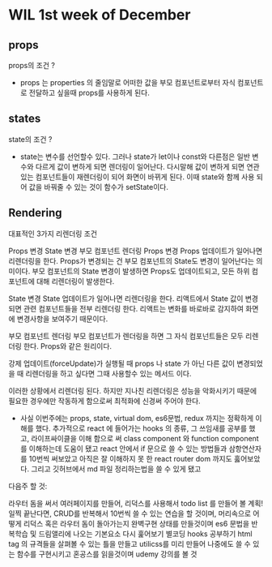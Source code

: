 # WIL 1st week of December

## props

props의 조건 ?

- props 는 properties 의 줄임말로 어떠한 값을 부모 컴포넌트로부터 자식 컴포넌트로 전달하고 싶을때 props를 사용하게 된다.

## states

state의 조건 ?

- state는 변수를 선언할수 있다. 그러나 state가 let이나 const와 다른점은 일반 변수와 다르게 값이 변하게 되면 렌더링이 일어난다. 다시말해 값이 변하게 되면 연관있는 컴포넌트들이 재렌더링이 되어 화면이 바뀌게 된다. 이때 state와 함께 사용 되어 값을 바꿔줄 수 있는 것이 함수가 setState이다.

## Rendering

대표적인 3가지 리렌더링 조건

Props 변경
State 변경
부모 컴포넌트 렌더링
Props 변경
Props 업데이트가 일어나면 리렌더링을 한다.
Props가 변경되는 건 부모 컴포넌트의 State도 변경이 일어난다는 의미이다.
부모 컴포넌트의 State 변경이 발생하면 Props도 업데이트되고,
모든 하위 컴포넌트에 대해 리렌더링이 발생한다.

State 변경
State 업데이트가 일어나면 리렌더링을 한다.
리액트에서 State 값이 변경되면 관련 컴포넌트들을 전부 리렌더링 한다.
리액트는 변화를 바로바로 감지하여 화면에 변경사항을 보여주기 때문이다.

부모 컴포넌트 렌더링
부모 컴포넌트가 렌더링을 하면 그 자식 컴포넌트들은 모두 리렌더링 한다.
Props와 같은 원리이다.

강제 업데이트(forceUpdate)가 실행될 때
props 나 state 가 아닌 다른 값이 변경되었을 때 리렌더링을 하고 싶다면 그때 사용할수 있는 메서드 이다.

이러한 상황에서 리렌더링 된다. 하지만 지나친 리렌더링은 성능을 악화시키기 때문에 필요한 경우에만 작동하게 함으로써 최적화에 신경써 주어야 한다.

- 사실 이번주에는 props, state, virtual dom, es6문법, redux 까지는 정확하게 이해를 했다.
  추가적으로 react 에 들어가는 hooks 의 종류, 그 쓰임새를 공부를 했고,
  라이프싸이클을 이해 함으로 써 class component 와 function component 를 이해하는데 도움이 됐고
  react 안에서 if 문으로 쓸 수 있는 방법들과
  삼항연산자를 10번씩 써보았고
  아직은 잘 이해하지 못 한 react router dom 까지도 훓어보았다.
  그리고 깃허브에서 md 파일 정리하는법을 쓸 수 있게 됐고

다음주 할 것:

라우터 돔을 써서 여러페이지를 만들어, 리덕스를 사용해서 todo list 를 만들어 볼 계획!
일찍 끝난다면, CRUD를 반복해서 10번씩 쓸 수 있는 연습을 할 것이며,
머리속으로 어떻게 리덕스 혹은 라우터 돔이 돌아가는지 완벽구현 상태를 만들것이며
es6 문법을 반복학습 및 드림앨리에 나오는 기본요소 다시 훑어보기
별코딩 hooks 공부하기
html tag 의 규격들을 살펴볼 수 있는 틀을 만들고
utilicss를 미리 만들어 나중에도 쓸 수 있는 함수를 구현시키고
혼공스를 읽을것이며
udemy 강의를 볼 것
